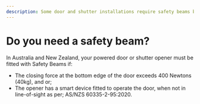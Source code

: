 ```yaml
---
description: Some door and shutter installations require safety beams by law
---
```


# Do you need a safety beam?

In Australia and New Zealand, your powered door or shutter opener must be fitted with Safety Beams if:

* The closing force at the bottom edge of the door exceeds 400 Newtons (40kg), and or;
* The opener has a smart device fitted to operate the door, when not in line-of-sight as per; AS/NZS 60335-2-95:2020.
